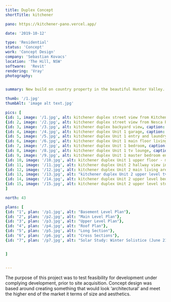 ```yaml
---
title: Duplex Concept
shortTitle: kitchener

pano: https://kitchener-pano.vercel.app/

date: '2019-10-12'

type: 'Residential'
status: 'Concept'
work: 'Concept Design'
company: 'Sebastian Kovacs'
location: 'The Hill, NSW'
software:  'Revit'
rendering: 'Vray'
photography: 


summary: New build on country property in the beautiful Hunter Valley.

thumb: '/1.jpg'
thumbAlt: 'image alt text.jpg'

pics: [
{id: 1, image: '/1.jpg', alt: kitchener duplex street view from Kitchener Pde looking east, caption: Street view from Kitchener Pde looking east},
{id: 2, image: '/2.jpg', alt: kitchener duplex street view from Nesca Pde looking north, caption: Street view from Nesca Pde looking north},
{id: 3, image: '/3.jpg', alt: kitchener duplex backyard view, caption: Back yard view from rear boundary},
{id: 4, image: '/4.jpg', alt: kitchener duplex Unit 1 garage, caption: Unit 1 garage },
{id: 5, image: '/5.jpg', alt: kitchener duplex Unit 1 entry and laundry, caption: Unit 1 entry and laundry},
{id: 6, image: '/6.jpg', alt: kitchener duplex Unit 1 main floor living area & kitchen, caption: Unit 1 main floor living area & kitchen},
{id: 7, image: '/7.jpg', alt: kitchener duplex Unit 1 bedroom, caption: Unit 1 main floor bedroom},
{id: 8, image: '/8.jpg', alt: kitchener duplex Unit 1 tv lounge, caption:  Unit 1 upper floor tv lounge},
{id: 9, image: '/9.jpg', alt: kitchener duplex Unit 1 master bedroom ensuite, caption: "Unit 1 upper floor - master bedroom ensuite"},
{id: 10, image: '/10.jpg', alt: kitchener duplex Unit 1 upper floor - master bedroom, caption: Unit 1 upper floor - master bedroom},
{id: 11, image: '/11.jpg', alt: kitchener duplex Unit 2 hallway view into main living area, caption: Unit 2 hallway view into the main living area},
{id: 12, image: '/12.jpg', alt: kitchener duplex Unit 2 main living area & kitchen, caption: Unit 2 main living area & kitchen},
{id: 13, image: '/13.jpg', alt: "kitchener duplex Unit 2 upper level tv lounge", caption: Unit 2 upper level tv lounge, right sliding door is the entry to upper bedroom 3},
{id: 14, image: '/14.jpg', alt: kitchener duplex Unit 2 upper level bedroom, caption: Unit 2 upper level bedroom with views into the back yard},
{id: 15, image: '/15.jpg', alt: kitchener duplex Unit 2 upper level study, caption: Unit 2 upper level study}
]

north: 43

plans: [
{id: "1", plan: '/p1.jpg', alt: "Basement Level Plan"},
{id: "2", plan: '/p2.jpg', alt: "Main Level Plan"},
{id: "3", plan: '/p3.jpg', alt: "Upper Level Plan"},
{id: "4", plan: '/p4.jpg', alt: "Roof Plan"},
{id: "5", plan: '/p5.jpg', alt: "Long Section"},
{id: "6", plan: '/p6.jpg', alt: "Cross Sections"},
{id: "7", plan: '/p7.jpg', alt: "Solar Study: Winter Solistice (June 21)"},


]


---
```


The purpose of this project was to test feasibility for development under complying development, prior to site acquisition.
Concept design was based around creating something that would look ‘architectural‘ and meet the higher end of the market it terms of size and aesthetics. 
